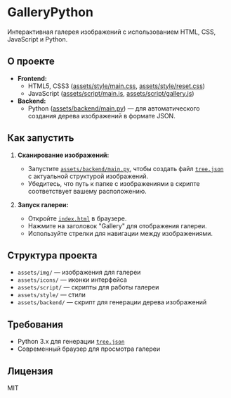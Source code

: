 # GalleryPython

Интерактивная галерея изображений с использованием HTML, CSS, JavaScript и Python.

## О проекте

- **Frontend:**  
  - HTML5, CSS3 ([assets/style/main.css](assets/style/main.css), [assets/style/reset.css](assets/style/reset.css))
  - JavaScript ([assets/script/main.js](assets/script/main.js), [assets/script/gallery.js](assets/script/gallery.js))
- **Backend:**  
  - Python ([assets/backend/main.py](assets/backend/main.py)) — для автоматического создания дерева изображений в формате JSON.

## Как запустить

1. **Сканирование изображений:**
   - Запустите [`assets/backend/main.py`](assets/backend/main.py), чтобы создать файл [`tree.json`](tree.json) с актуальной структурой изображений.
   - Убедитесь, что путь к папке с изображениями в скрипте соответствует вашему расположению.

2. **Запуск галереи:**
   - Откройте [`index.html`](index.html) в браузере.
   - Нажмите на заголовок "Gallery" для отображения галереи.
   - Используйте стрелки для навигации между изображениями.

## Структура проекта

- `assets/img/` — изображения для галереи
- `assets/icons/` — иконки интерфейса
- `assets/script/` — скрипты для работы галереи
- `assets/style/` — стили
- `assets/backend/` — скрипт для генерации дерева изображений

## Требования

- Python 3.x для генерации [`tree.json`](tree.json)
- Современный браузер для просмотра галереи

## Лицензия

MIT
